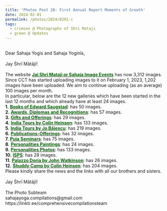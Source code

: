 ```yaml
---
title: 'Photos Post 28: First Annual Report Moments of Growth'
date: 2024-02-01
permalink: /photos/2024/0201-c
tags:
  - crimson @ Photographs of Shri Mataji
  - green @ Updates
---
```


<p>
<br>
Dear Sahaja Yogis and Sahaja Yoginīs,<br>
<br>
Jay Śhrī Mātājī!<br>
<br>
The website <a href="https://imageevent.com/sahaja"> <font color="DarkGreen"><b>Jai Shri Mataji or Sahaja Image Events</b></font></a> has now 3,312 images. Since CCT has started uploading images to it on February 1, 2023, 1,202 images have been uploaded. We aim to continue uploading (as an average) 100 images per month.<br>
In particular, below are the 12 new galleries which have been started in the last 12 months and which already have at least 24 images.<br>
<b>1.</b> <a href="https://imageevent.com/sahaja/art/booksofedwardsaugstad"> <font color="DarkGreen"><b>Books of Edward Saugstad</b></font></a>: has 50 images.<br>
<b>2.</b> <a href="https://imageevent.com/sahaja/momentsofgrowth/awardsdiplomasandrecognitions"> <font color="DarkGreen"><b>Awards, Diplomas and Recognitions</b></font></a>: has 57 images.<br>
<b>3.</b> <a href="https://imageevent.com/sahaja/momentsofgrowth/giftsandofferings"> <font color="DarkGreen"><b>Gifts and Offerings</b></font></a>: has 29 images.<br>
<b>4.</b> <a href="https://imageevent.com/sahaja/momentsofgrowth/indiatoursbycolinheinsen"> <font color="DarkGreen"><b>India Tours by Colin Heinsen</b></font></a>: has 133 images.<br>
<b>5.</b> <a href="https://imageevent.com/sahaja/momentsofgrowth/indiatoursbyjobajescu"> <font color="DarkGreen"><b>India Tours by Jo Băjescu</b></font></a>: has 219 images.<br>
<b>6.</b> <a href="https://imageevent.com/sahaja/momentsofgrowth/publicationsofferings"> <font color="DarkGreen"><b>Publications-Offerings</b></font></a>: has 32 images.<br>
<b>7.</b> <a href="https://imageevent.com/sahaja/momentsofgrowth/pujaseminars"> <font color="DarkGreen"><b>Puja Seminars</b></font></a>: has 75 images.<br>
<b>8.</b> <a href="https://imageevent.com/sahaja/personalities/paintings"> <font color="DarkGreen"><b>Personalities Paintings</b></font></a>: has 24 images.<br>
<b>9.</b> <a href="https://imageevent.com/sahaja/personalities/photos"> <font color="DarkGreen"><b>Personalities Photos</b></font></a>: has 133 images.<br>
<b>10.</b> <a href="https://imageevent.com/sahaja/shrimatajisplaces/isps"> <font color="DarkGreen"><b>ISPS</b></font></a>: has 28 images.<br>
<b>11.</b> <a href="https://imageevent.com/sahaja/shrimatajisplaces/palazzodoriabyjohnwatkinson"> <font color="DarkGreen"><b>Palazzo Doria by John Watkinson</b></font></a>: has 26 images.<br>
<b>12.</b> <a href="https://imageevent.com/sahaja/shrimatajisplaces/huddhicampbycolinheinsen"> <font color="DarkGreen"><b>Śhuddy Camp by Colin Heinsen</b></font></a>: has 204 images.<br>
Please kindly share the news and the links with all our brothers and sisters.<br>
<br>
Jay Śhrī Mātājī!<br>
<br>
The Photo Subteam<br>
sahajayoga.compilations@gmail.com<br>
https://linktr.ee/comprehensivecompilationsteam<br>
</p>